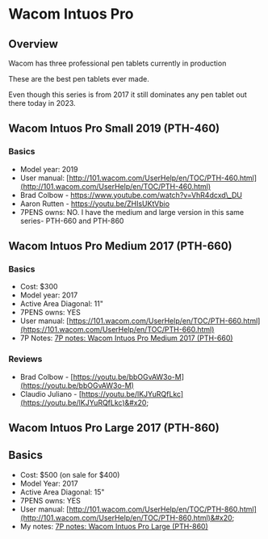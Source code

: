 # Wacom Intuos Pro

## Overview

Wacom has three professional pen tablets currently in production

These are the best pen tablets ever made.&#x20;

Even though this series is from 2017 it still dominates any pen tablet out there today in 2023.

## Wacom Intuos Pro Small 2019 (PTH-460)

### Basics

* Model year: 2019
* User manual: [http://101.wacom.com/UserHelp/en/TOC/PTH-460.html](http://101.wacom.com/UserHelp/en/TOC/PTH-460.html)
* Brad Colbow - [https://www.youtube.com/watch?v=VhR4dcxd\_DU ](https://www.youtube.com/watch?v=VhR4dcxd\_DU)
* Aaron Rutten - [https://youtu.be/ZHIsUKtVbio ](https://youtu.be/ZHIsUKtVbio)
* 7PENS owns: NO. I have the medium and large version in this same series- PTH-660 and PTH-860

## Wacom Intuos Pro Medium 2017 (PTH-660)

### Basics

* Cost: $300
* Model year: 2017
* Active Area Diagonal: 11"
* 7PENS owns: YES
* User manual: [https://101.wacom.com/UserHelp/en/TOC/PTH-660.html](https://101.wacom.com/UserHelp/en/TOC/PTH-660.html)
* 7P Notes: [7P notes: Wacom Intuos Pro Medium 2017 (PTH-660)](../../../7p-notes/7p-notes-wacom/7p-notes-wacom-intuos-pro-medium-pth-660.md)&#x20;

### Reviews

* Brad Colbow - [https://youtu.be/bbOGvAW3o-M](https://youtu.be/bbOGvAW3o-M)   &#x20;
* Claudio Juliano - [https://youtu.be/lKJYuRQfLkc](https://youtu.be/lKJYuRQfLkc)&#x20;

## Wacom Intuos Pro Large 2017 (PTH-860)

## Basics

* Cost: $500 (on sale for $400)
* Model Year: 2017
* Active Area Diagonal: 15"
* 7PENS owns: YES&#x20;
* User manual: [http://101.wacom.com/UserHelp/en/TOC/PTH-860.html](http://101.wacom.com/UserHelp/en/TOC/PTH-860.html)&#x20;
* My notes: [7P notes: Wacom Intuos Pro Large (PTH-860)](https://app.gitbook.com/o/-LBUpLETf4LFiwdypBiE/s/Nde0PQIvNcFZNVxuTO0G/\~/changes/2035/7p-notes/wacom/7p-notes-wacom-intuos-pro-large-pth-860)
